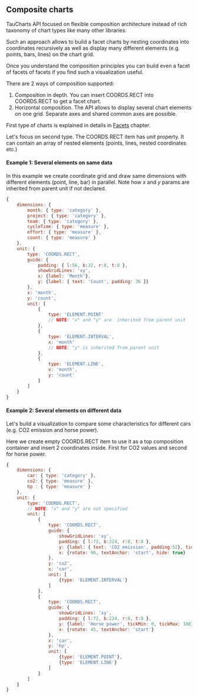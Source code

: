 ## Composite charts

TauCharts API focused on flexible composition architecture instead of rich taxonomy of chart types like many other libraries.

Such an approach allows to build a facet charts by nesting coordinates into coordinates recursively as well as display many different elements (e.g. points, bars, lines) on the chart grid.

Once you understand the composition principles you can build even a facet of facets of facets if you find such a visualization useful.

There are 2 ways of composition supported:
1. Composition in depth. You can insert COORDS.RECT into COORDS.RECT to get a facet chart.
2. Horizontal composition. The API allows to display several chart elements on one grid. Separate axes and shared common axes are possible.

First type of charts is explained in details in [Facets](../basic/facet.html) chapter.

Let's focus on second type. The COORDS.RECT item has *unit* property. It can contain an array of nested elements (points, lines, nested coordinates etc.)

#### Example 1: Several elements on same data

In this example we create coordinate grid and draw same dimensions with different elements (point, line, bar) in parallel. Note how *x* and *y* params are inherited from parent unit if not declared.

```javascript
{
    dimensions: {
        month: { type: 'category' },
        project: { type: 'category' },
        team: { type: 'category' },
        cycleTime: { type: 'measure' },
        effort: { type: 'measure' },
        count: { type: 'measure' }
    },
    unit: {
        type: 'COORDS.RECT',
        guide: {
            padding: { l:56, b:32, r:8, t:8 },
            showGridLines: 'xy',
            x: {label: 'Month'},
            y: {label: { text: 'Count', padding: 36 }}
        },
        x: 'month',
        y: 'count',
        unit: [
            {
                type: 'ELEMENT.POINT'
                // NOTE: "x" and "y" are  inherited from parent unit
            },
            {
                type: 'ELEMENT.INTERVAL',
                x: 'month'
                // NOTE: "y" is inherited from parent unit
            },
            {
                type: 'ELEMENT.LINE',
                x: 'month',
                y: 'count'
            }
        ]
    }
}

```

#### Example 2: Several elements on different data

Let's build a visualization to compare some characteristics for different cars (e.g. CO2 emission and horse power).

Here we create empty COORDS.RECT item to use it as a top composition container and insert 2 coordinates inside. First for CO2 values and second for horse power.

```javascript
{
    dimensions: {
        car: { type: 'category' },
        co2: { type: 'measure' },
        hp : { type: 'measure' }
    },
    unit: {
        type: 'COORDS.RECT',
        // NOTE: "x" and "y" are not specified
        unit: [
            {
                type: 'COORDS.RECT',
                guide: {
                    showGridLines: 'xy',
                    padding: { l:72, b:224, r:8, t:8 },
                    y: {label: { text: 'CO2 emission', padding:52}, tickMin: 0, tickMax: 100},
                    x: {rotate: 90, textAnchor: 'start', hide: true}
                },
                y: 'co2',
                x: 'car',
                unit: [
                    {type: 'ELEMENT.INTERVAL'}
                ]
            },
            {
                type: 'COORDS.RECT',
                guide: {
                    showGridLines: 'xy',
                    padding: { l:72, b:224, r:8, t:8 },
                    y: {label: 'Horse power', tickMin: 0, tickMax: 100},
                    x: {rotate: 45, textAnchor: 'start'}
                },
                x: 'car',
                y: 'hp',
                unit: [
                    {type: 'ELEMENT.POINT'},
                    {type: 'ELEMENT.LINE'}
                ]
            }
        ]
    }
}

```
